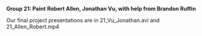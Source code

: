 **Group 21: Paint**
**Robert Allen, Jonathan Vu, with help from Brandon Ruffin**

Our final project presentations are in 21\_Vu\_Jonathan.avi and 21\_Allen\_Robert.mp4

